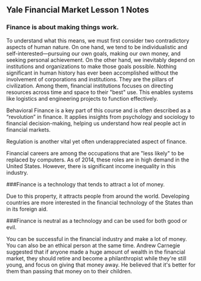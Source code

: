 ## Yale Financial Market Lesson 1 Notes

### Finance is about making things work.

To understand what this means, we must first consider two contradictory aspects of human nature. On one hand, we tend to be individualistic and self-interested—pursuing our own goals, making our own money, and seeking personal achievement. On the other hand, we inevitably depend on institutions and organizations to make those goals possible. Nothing significant in human history has ever been accomplished without the involvement of corporations and institutions. They are the pillars of civilization. Among them, financial institutions focuses on directing resources across time and space to their "best" use. This enables systems like logistics and engineering projects to function effectively.

Behavioral Finance is a key part of this course and is often described as a “revolution” in finance. It applies insights from psychology and sociology to financial decision-making, helping us understand how real people act in financial markets.

Regulation is another vital yet often underappreciated aspect of finance. 

Financial careers are among the occupations that are "less likely" to be replaced by computers. As of 2014, these roles are in high demand in the United States. However, there is significant income inequality in this industry.

###Finance is a technology that tends to attract a lot of money.

Due to this property, it attracts people from around the world. Developing countries are more interested in the financial technology of the States than in its foreign aid.

###Finance is neutral as a technology and can be used for both good or evil.

You can be successful in the financial industry and make a lot of money. You can also be an ethical person at the same time. Andrew Carnegie suggested that if anyone made a huge amount of wealth in the financial market, they should retire and become a philanthropist while they're still young, and focus on giving that money away. He believed that it's better for them than passing that money on to their children.
